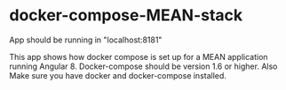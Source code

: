 # docker-compose-MEAN-stack

App should be running in "localhost:8181"

This app shows how docker compose is set up for a MEAN application running Angular 8. Docker-compose should be version 1.6 or higher. Also Make sure you have docker and docker-compose installed.
